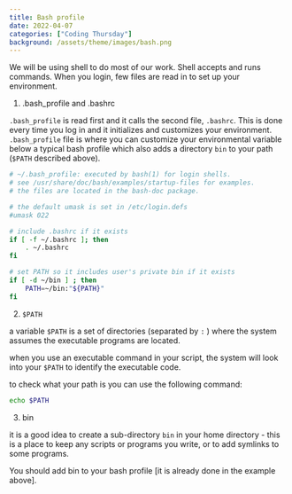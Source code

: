 ```yaml
---
title: Bash profile
date: 2022-04-07 
categories: ["Coding Thursday"]
background: /assets/theme/images/bash.png
---
```


We will be using shell to do most of our work. Shell accepts and runs commands. When you login, few files are read in to set up your environment. 

1) .bash_profile and .bashrc

`.bash_profile` is read first and it calls the second file, `.bashrc`. This is done every time you log in and it initializes and customizes your environment. 
`.bash_profile` file is where you can customize your environmental variable 
below a typical bash profile which also adds a directory `bin` to your path (`$PATH` described above). 

```bash
# ~/.bash_profile: executed by bash(1) for login shells.
# see /usr/share/doc/bash/examples/startup-files for examples.
# the files are located in the bash-doc package.

# the default umask is set in /etc/login.defs
#umask 022

# include .bashrc if it exists
if [ -f ~/.bashrc ]; then
    . ~/.bashrc
fi

# set PATH so it includes user's private bin if it exists
if [ -d ~/bin ] ; then
    PATH=~/bin:"${PATH}"
fi
```

2) `$PATH` 

a variable `$PATH` is a set of directories (separated by `:` ) where the system assumes the executable programs are located. 

when you use an executable command in your script, the system will look into your `$PATH` to identify the executable code. 

to check what your path is you can use the following command:

```bash
echo $PATH
```

3) bin

it is a good idea to create a sub-directory `bin` in your home directory - this is a place to keep any scripts or programs you write, 
or to add symlinks to some programs.  

You should add bin to your bash profile [it is already done in the example above].



